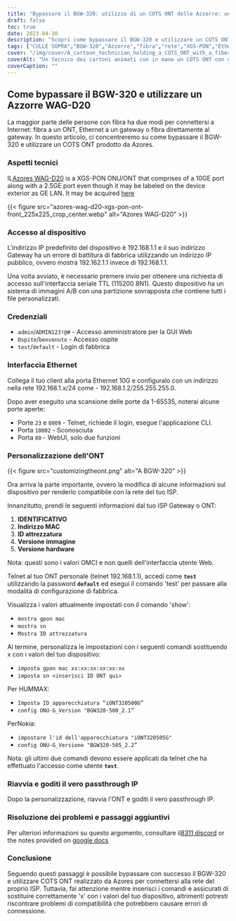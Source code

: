 ```yaml
---
title: "Bypassare il BGW-320: utilizzo di un COTS ONT delle Azzorre: una guida dettagliata"
draft: false
toc: true
date: 2023-04-30
description: "Scopri come bypassare il BGW-320 e utilizzare un COTS ONT realizzato da Azores per connetterti alla rete del tuo ISP con questa guida facile da seguire."
tags: ["CULLE SOPRA","BGW-320","Azzorre","fibra","rete","XGS-PON","Ethernet","passthrough IP","personalizzazione","ISP","non ID","Indirizzo MAC","ID attrezzatura","versione dell'immagine","versione hardware","telenet","Applicazione CLI","GUI web","modalità configurazione di fabbrica","problemi di compatibilità"]
cover: "/img/cover/A_cartoon_technician_holding_a_COTS_ONT_with_a_fiber_cable.png"
coverAlt: "Un tecnico dei cartoni animati con in mano un COTS ONT con un cavo in fibra sullo sfondo."
coverCaption: ""
---
```


## Come bypassare il BGW-320 e utilizzare un Azzorre WAG-D20

La maggior parte delle persone con fibra ha due modi per connettersi a Internet: fibra a un ONT, Ethernet a un gateway o fibra direttamente al gateway. In questo articolo, ci concentreremo su come bypassare il BGW-320 e utilizzare un COTS ONT prodotto da Azores.

### Aspetti tecnici

IL[Azores WAG-D20](https://cdn.shopifycdn.net/s/files/1/0280/5153/8029/files/Azores_Product_Specification_-_WAG-D20_v0.6.pdf?v=1604914153) is a XGS-PON ONU/ONT that comprises of a 10GE port along with a 2.5GE port even though it may be labeled on the device exterior as GE LAN. It may be acquired [here](https://www.balticnetworks.com/products/azores-1x-10gbe-1x-2-5gbe-intel-based-xgspon-ont)

{{< figure src="azores-wag-d20-xgs-pon-ont-front_225x225_crop_center.webp" alt="Azores WAG-D20" >}}

### Accesso al dispositivo

L'indirizzo IP predefinito del dispositivo è 192.168.1.1 e il suo indirizzo Gateway ha un errore di battitura di fabbrica utilizzando un indirizzo IP pubblico, ovvero mostra 192.162.1.1 invece di 192.168.1.1.

Una volta avviato, è necessario premere invio per ottenere una richiesta di accesso sull'interfaccia seriale TTL (115200 8N1). Questo dispositivo ha un sistema di immagini A/B con una partizione sovrapposta che contiene tutti i file personalizzati.
 
### Credenziali

- `admin`/`ADMIN123!@#` - Accesso amministratore per la GUI Web
- `Ospite`/`benvenuto` - Accesso ospite
- `test`/`default` - Login di fabbrica

### Interfaccia Ethernet

Collega il tuo client alla porta Ethernet 10G e configuralo con un indirizzo nella rete 192.168.1.x/24 come - 192.168.1.2/255.255.255.0.

Dopo aver eseguito una scansione delle porte da 1-65535, noterai alcune porte aperte:

- Porte `23` e `8009` - Telnet, richiede il login, esegue l'applicazione CLI.
- Porta `10002` - Sconosciuta
- Porta `80` - WebUI, solo due funzioni

### Personalizzazione dell'ONT

{{< figure src="customizingtheont.png" alt="A BGW-320" >}}

Ora arriva la parte importante, ovvero la modifica di alcune informazioni sul dispositivo per renderlo compatibile con la rete del tuo ISP.

Innanzitutto, prendi le seguenti informazioni dal tuo ISP Gateway o ONT:

1. **IDENTIFICATIVO**
2. **Indirizzo MAC**
3. **ID attrezzatura**
4. **Versione immagine**
5. **Versione hardware**

Nota: questi sono i valori OMCI e non quelli dell'interfaccia utente Web.

Telnet al tuo ONT personale (telnet 192.168.1.1), accedi come **`test`** utilizzando la password **`default`** ed esegui il comando 'test' per passare alla modalità di configurazione di fabbrica.

Visualizza i valori attualmente impostati con il comando 'show':

- `mostra gpon mac`
- `mostra sn`
- `Mostra ID attrezzatura`

Al termine, personalizza le impostazioni con i seguenti comandi sostituendo x con i valori del tuo dispositivo:

- `imposta gpon mac xx:xx:xx:xx:xx:xx`
- `imposta sn <inserisci ID ONT qui>`

Per HUMMAX:

- `Imposta ID apparecchiatura “iONT320500G”`
- `config ONU-G_Version "BGW320-500_2.1”`

PerNokia:

- `impostare l'id dell'apparecchiatura "iONT320505G"`
- `config ONU-G_Versione "BGW320-505_2.2”`

Nota: gli ultimi due comandi devono essere applicati da telnet che ha effettuato l'accesso come utente **`test`**.

### Riavvia e goditi il vero passthrough IP

Dopo la personalizzazione, riavvia l'ONT e goditi il vero passthrough IP.

### Risoluzione dei problemi e passaggi aggiuntivi
Per ulteriori informazioni su questo argomento, consultare il[8311 discord](https://discord.gg/XbTWBbSG4p) or the notes provided on [google docs](https://docs.google.com/document/d/13gucfDOf8X9ptkj5BOg12V0xcqqDZDnvROJpW5CIpJ4/)

### Conclusione

Seguendo questi passaggi è possibile bypassare con successo il BGW-320 e utilizzare COTS ONT realizzato da Azores per connettersi alla rete del proprio ISP. Tuttavia, fai attenzione mentre inserisci i comandi e assicurati di sostituire correttamente 'x' con i valori del tuo dispositivo, altrimenti potresti riscontrare problemi di compatibilità che potrebbero causare errori di connessione.


